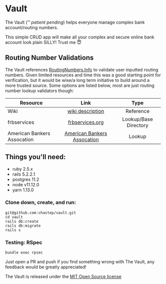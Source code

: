 # Vault

The Vault (:tm: *patient pending*) helps everyone manage complex bank account/routing numbers. 

This simple CRUD app will make all your complex and secure online bank account look plain SILLY! Trust me :innocent:

## Routing Number Validations

The Vault references [RoutingNumbers.Info](https://www.routingnumbers.info/index.html) to validate user inputted routing numbers. Given limited resources and time this was a good starting point for verification, but it would be wise/a long term initiative to build around a more trusted source. Some options are listed below, most are just routing number lookup validators though:

| Resource | Link | Type |
| -------- |:----:| :---:|
| Wiki | [wiki description](https://en.wikipedia.org/wiki/ABA_routing_transit_number) | Reference |
| frbservices | [frbservices.org](https://www.frbservices.org/resources/routing-number-directory/index.html) | Lookup/Base Directory |
| American Bankers Assocation | [American Bankers Assocation](https://routingnumber.aba.com/default1.aspx) | Lookup |

## Things you'll need:
* ruby 2.5.x
* rails 5.2.2.1
* postgres 11.2
* node v11.12.0
* yarn 1.13.0

### Clone down, create, and run:
```
git@github.com:chastep/vault.git
cd vault
rails db:create
rails db:migrate
rails s
```

### Testing: RSpec
```
bundle exec rpsec
```

Just open a PR and push if you find something wrong with The Vault, any feedback would be greatly appreciated!

The Vault is released under the [MIT Open Source license](LICENSE.md)
